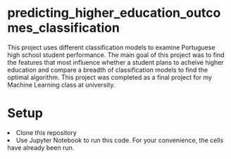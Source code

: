 # predicting_higher_education_outcomes_classification
This project uses different classification models to examine Portuguese high school student performance. The main goal of this project was to find the features that most influence whether a student plans to acheive higher education and compare a breadth of classification models to find the optimal algorithm. This project was completed as a final project for my Machine Learning class at university.

# Setup
<li> Clone this repository </li>
<li> Use Jupyter Notebook to run this code. For your convenience, the cells have already been run. </li>


